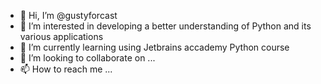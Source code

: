 - 👋 Hi, I’m @gustyforcast
- 👀 I’m interested in developing a better understanding of Python and its various applications
- 🌱 I’m currently learning using Jetbrains accademy Python course
- 💞️ I’m looking to collaborate on ...
- 📫 How to reach me ...

<!---
gustyforcast/gustyforcast is a ✨ special ✨ repository because its `README.md` (this file) appears on your GitHub profile.
You can click the Preview link to take a look at your changes.
--->
